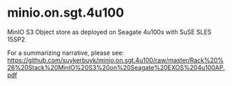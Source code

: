 # minio.on.sgt.4u100
MinIO S3 Object store as deployed on Seagate 4u100s with SuSE SLES 15SP2

For a summarizing narrative, please see:
https://github.com/suykerbuyk/minio.on.sgt.4u100/raw/master/Rack%20%26%20Stack%20MinIO%20S3%20on%20Seagate%20EXOS%204u100AP.pdf
